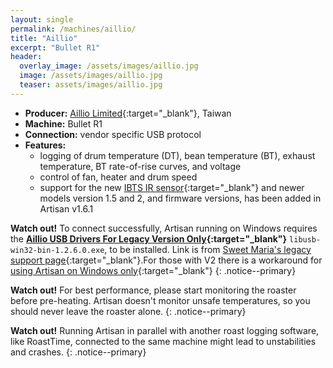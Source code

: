 ```yaml
---
layout: single
permalink: /machines/aillio/
title: "Aillio"
excerpt: "Bullet R1"
header:
  overlay_image: /assets/images/aillio.jpg
  image: /assets/images/aillio.jpg
  teaser: assets/images/aillio.jpg
---
```


* __Producer:__ [Aillio Limited](https://aillio.com){:target="_blank"}, Taiwan
* __Machine:__ Bullet R1
* __Connection:__ vendor specific USB protocol
* __Features:__ 
  - logging of drum temperature (DT), bean temperature (BT), exhaust temperature, BT rate-of-rise curves, and voltage
  - control of fan, heater and drum speed
  - support for the new [IBTS IR sensor](https://medium.com/@aillio/the-start-of-something-39aa01d08fa9){:target="_blank"} and newer models version 1.5 and 2, and firmware versions, has been added in Artisan v1.6.1

**Watch out!** 
To connect successfully, Artisan running on Windows requires the **[Aillio USB Drivers For Legacy Version Only](https://s3.amazonaws.com/aillio/bulletr1interface/installation/LibUSB/libusb-win32-bin-1.2.6.0.exe){:target="_blank"}** `libusb-win32-bin-1.2.6.0.exe`, to be installed.  Link is from [Sweet Maria's legacy support page](https://legacy.sweetmarias.com/library/aillio-bullet-r1-support/){:target="_blank"}.For those with V2 there is a workaround for [using Artisan on Windows only](https://www.home-barista.com/home-roasting/artisan-2-0-and-aillio-bullet-r1-v2-t64271.html#p708297){:target="_blank"}
{: .notice--primary}

**Watch out!** For best performance, please start monitoring the
roaster before pre-heating.  Artisan doesn't monitor unsafe
temperatures, so you should never leave the roaster alone.
{: .notice--primary}

**Watch out!** Running Artisan in parallel with another roast logging software, like RoastTime, connected to the same machine might lead to unstabilities and crashes.
{: .notice--primary}
